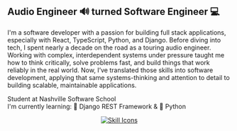 ## Audio Engineer 🔊 turned Software Engineer 💻

<!--
**justinglotz/justinglotz** is a ✨ _special_ ✨ repository because its `README.md` (this file) appears on your GitHub profile.

Here are some ideas to get you started:

- 🔭 I’m currently working on ...
- 🌱 I’m currently learning ...
- 👯 I’m looking to collaborate on ...
- 🤔 I’m looking for help with ...
- 💬 Ask me about ...
- 📫 How to reach me: ...
- 😄 Pronouns: ...
- ⚡ Fun fact: ...
-->
I'm a software developer with a passion for building full stack applications, especially with React, TypeScript, Python, and Django. Before diving into tech, I spent nearly a decade on the road as a touring audio engineer. Working with complex, interdependent systems under pressure taught me how to think critically, solve problems fast, and build things that work reliably in the real world. Now, I’ve translated those skills into software development, applying that same systems-thinking and attention to detail to building scalable, maintainable applications.


Student at Nashville Software School\
I'm currently learning: 🌴 Django REST Framework & 🐍 Python

<div align="center">

[![Skill Icons](https://skillicons.dev/icons?i=apple,bootstrap,css,django,figma,git,github,html,js,md,materialui,netlify,nextjs,npm,postman,py,react,sqlite,tailwind,ts,vercel,vscode&perline=11)](https://skillicons.dev)

</div>
